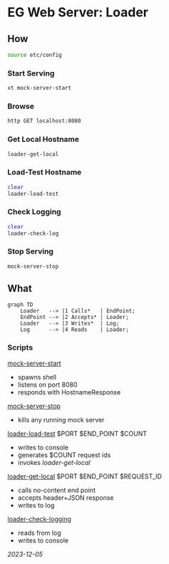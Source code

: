 


# EG Web Server: Loader


## How
```bash
source etc/config
```

### Start Serving
```bash
xt mock-server-start
```

### Browse
```bash
http GET localhost:8080
```

### Get Local Hostname
```bash
loader-get-local
```

### Load-Test Hostname
```bash
clear
loader-load-test
```

### Check Logging
```bash
clear
loader-check-log
```

### Stop Serving
```bash
mock-server-stop
```

## What
```mermaid
graph TD
    Loader   --> |1 Calls*   | EndPoint;
    EndPoint --> |2 Accepts* | Loader;
    Loader   --> |3 Writes*  | Log;
    Log      --> |4 Reads    | Loader;
```

### Scripts
[mock-server-start](bin/mock-server-start)
* spawns shell
* listens on port 8080
* responds with HostnameResponse

[mock-server-stop](bin/mock-server-stop)
* kills any running mock server

[loader-load-test](bin/loader-load-test) $PORT $END_POINT $COUNT
* writes to console
* generates $COUNT request ids
* invokes *loader-get-local*

[loader-get-local](bin/loader-get-local) $PORT $END_POINT $REQUEST_ID
* calls no-content end point
* accepts header+JSON response
* writes to log

[loader-check-logging](bin/loader-check-logging)
* reads from log
* writes to console

*2023-12-05*
